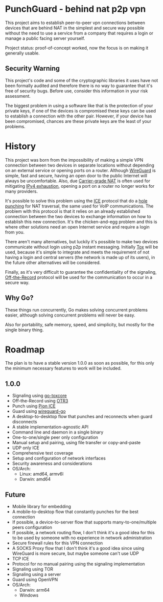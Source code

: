 # PunchGuard - behind nat p2p vpn

This project aims to establish peer-to-peer vpn connections between devices that are behind NAT in the simplest and secure way possible without the need to use a service from a company that requires a login or manage a public facing server yourself.

Project status: proof-of-concept worked, now the focus is on making it generally usable.

## Security Warning

This project's code and some of the cryptographic libraries it uses have not been formally audited and therefore there is no way to guarantee that it's free of security bugs. Before use, consider this information in your risk assessment.

The biggest problem in using a software like that is the protection of your private keys, if one of the devices is compromised these keys can be used to establish a connection with the other pair. However, if your device has been compromised, chances are these private keys are the least of your problems.

# History

This project was born from the impossibility of making a simple VPN connection between two devices in separate locations without depending on an external service or opening ports on a router. Although [WireGuard](https://www.wireguard.com/) is simple, fast and secure, having an open door to the public Internet will always be uncomfortable. Also, due [Carrier-grade NAT](https://en.wikipedia.org/wiki/Carrier-grade_NAT) is often used for mitigating [IPv4 exhaustion](https://en.wikipedia.org/wiki/IPv4_address_exhaustion), opening a port on a router no longer works for many providers.

It's possible to solve this problem using the [ICE](https://en.wikipedia.org/wiki/Interactive_Connectivity_Establishment) protocol that do a [hole punching](https://en.wikipedia.org/wiki/Hole_punching_(networking)) for NAT traversal, the same used for VoIP communications. The problem with this protocol is that it relies on an already established connection between the two devices to exchange information on how to establish this new connection. It's the chicken-and-egg problem and this is where other solutions need an open Internet service and require a login from you.

There aren't many alternatives, but luckily it's possible to make two devices communicate without login using p2p instant messaging. Initially [Tox](https://github.com/TokTok/c-toxcore) will be used, because it's simple to integrate and meets the requirement of not having a login and central servers (the network is made up of its users), in the future other alternatives will be considered.

Finally, as it's very difficult to guarantee the confidentiality of the signaling, [Off-the-Record](https://otr.cypherpunks.ca/Protocol-v3-4.0.0.html) protocol will be used for the communication to occur in a secure way.

## Why Go?

These things run concurrently, Go makes solving concurrent problems easier, although solving concurrent problems will never be easy.

Also for portability, safe memory, speed, and simplicity, but mostly for the single binary thing.

# Roadmap

The plan is to have a stable version 1.0.0 as soon as possible, for this only the minimum necessary features to work will be included.

## 1.0.0

- Signaling using [go-toxcore](https://github.com/TokTok/go-toxcore-c)
- Off-the-Record using [OTR3](https://github.com/coyim/otr3)
- Punch using [Pion ICE](https://github.com/pion/ice)
- Guard using [wireguard-go](https://git.zx2c4.com/wireguard-go/about/)
- A desktop-to-desktop flow that punches and reconnects when guard disconnects
- A stable implementation-agnostic API
- Command line and daemon in a single binary
- One-to-one/single peer only configuration
- Manual setup and pairing, using file transfer or copy-and-paste
- UDP only ICE
- Comprehensive test coverage
- Setup and configuration of network interfaces
- Security awareness and considerations
- OS/Arch:
  - Linux: amd64, armv6l
  - Darwin: amd64

## Future

- Mobile library for embedding
- A mobile-to-desktop flow that constantly punches for the best connection
- If possible, a device-to-server flow that supports many-to-one/multiple peers configuration
- If possible, a network routing flow, I don't think it's a good idea for this to be used by someone with no experience in network administration
- Secure firewall rules for this VPN connection
- A SOCKS Proxy flow that I don't think it's a good idea since using WireGuard is more secure, but maybe someone can't use UDP
- TCP ICE
- Protocol for no manual pairing using the signaling implementation
- Signaling using TOR
- Signaling using a server
- Guard using OpenVPN
- OS/Arch:
  - Darwin: arm64
  - Windows
